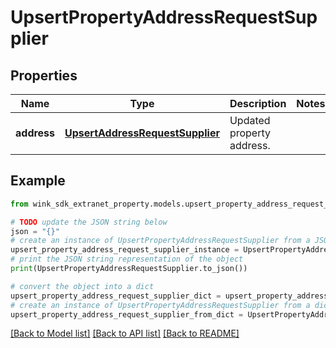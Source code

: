 # UpsertPropertyAddressRequestSupplier


## Properties

Name | Type | Description | Notes
------------ | ------------- | ------------- | -------------
**address** | [**UpsertAddressRequestSupplier**](UpsertAddressRequestSupplier.md) | Updated property address. | 

## Example

```python
from wink_sdk_extranet_property.models.upsert_property_address_request_supplier import UpsertPropertyAddressRequestSupplier

# TODO update the JSON string below
json = "{}"
# create an instance of UpsertPropertyAddressRequestSupplier from a JSON string
upsert_property_address_request_supplier_instance = UpsertPropertyAddressRequestSupplier.from_json(json)
# print the JSON string representation of the object
print(UpsertPropertyAddressRequestSupplier.to_json())

# convert the object into a dict
upsert_property_address_request_supplier_dict = upsert_property_address_request_supplier_instance.to_dict()
# create an instance of UpsertPropertyAddressRequestSupplier from a dict
upsert_property_address_request_supplier_from_dict = UpsertPropertyAddressRequestSupplier.from_dict(upsert_property_address_request_supplier_dict)
```
[[Back to Model list]](../README.md#documentation-for-models) [[Back to API list]](../README.md#documentation-for-api-endpoints) [[Back to README]](../README.md)



